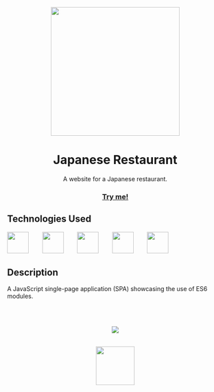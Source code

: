 <div align="center">
  <img  src="https://github.com/michaelkolesidis/project-japanese-restaurant/blob/master/src/images/cat_anim.gif" height="300px" />
  <h1>Japanese Restaurant</h1>
  <p>A website for a Japanese restaurant.</p>
  
  <a href="https://maneki-neko.netlify.app/"><h3>Try me!</h3></a>

</div>

## Technologies Used

<a href="https://en.wikipedia.org/wiki/JavaScript"><img src="https://github.com/michaelkolesidis/tech-icons/blob/main/icons/javascript/javascript-original.svg" height="50px" /></a>
&nbsp;&nbsp;&nbsp;&nbsp;&nbsp;&nbsp;
<a href="https://sass-lang.com/"><img src="https://github.com/michaelkolesidis/tech-icons/blob/main/icons/sass/sass-original.svg" height="50px" /></a>
&nbsp;&nbsp;&nbsp;&nbsp;&nbsp;&nbsp;
<img src="https://github.com/michaelkolesidis/tech-icons/blob/main/icons/html5/html5-plain.svg" height="50px" />
&nbsp;&nbsp;&nbsp;&nbsp;&nbsp;&nbsp;
<a href="https://webpack.js.org/"><img src="https://github.com/michaelkolesidis/tech-icons/blob/main/icons/webpack/webpack-original.svg" height="50px" /></a>
&nbsp;&nbsp;&nbsp;&nbsp;&nbsp;&nbsp;
<a href="https://www.npmjs.com/"><img src="https://github.com/michaelkolesidis/tech-icons/blob/main/icons/npm/npm-original-wordmark.svg" height="50px" /></a>

## Description
A JavaScript single-page application (SPA) showcasing the use of ES6 modules.

[//]: # (Free Software)
<div align="center">
  <br>
  <br>

  <a href="https://github.com/michaelkolesidis/made-with-linux" target="_blank"><img src="https://upload.wikimedia.org/wikipedia/commons/thumb/f/f9/Made_with_Linux.png/240px-Made_with_Linux.png"></a>
</div>
<br>                                                      
<div align="center">
  <a href="https://endsoftwarepatents.org/innovating-without-patents"><img style="height: 90px;" src="https://static.fsf.org/nosvn/esp/logos/innovating-without-patents.svg"></a>
</div>
